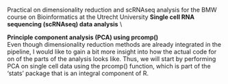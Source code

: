 Practical on dimensionality reduction and scRNAseq analysis for the BMW course on Bioinformatics at the Utrecht University
**Single cell RNA sequencing (scRNAseq) data analysis** \

**Principle component analysis (PCA) using prcomp()** \
	Even though dimensionality reduction methods are already integrated in the pipeline, I would like to gain a bit more insight into how the actual code for on of the parts of the analysis looks like. Thus, we will start by performing PCA on single cell data using the prcomp() function, which is part of the ‘stats’ package that is an integral component of R.

